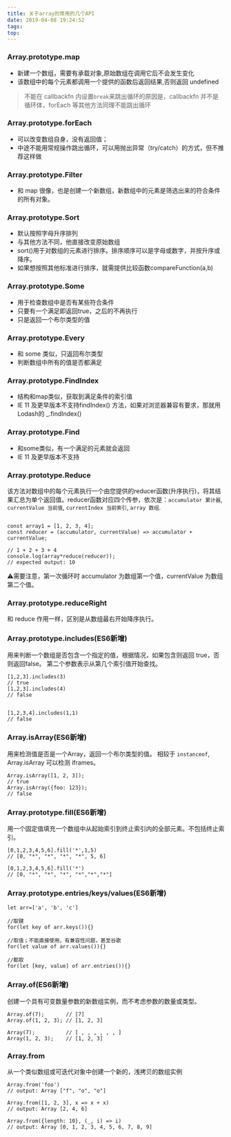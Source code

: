```yaml
---
title: 关于array的常用的几个API
date: 2019-04-08 19:24:52
tags:
top:
---
```


### Array.prototype.map
* 新建一个数组，需要有承载对象,原始数组在调用它后不会发生变化
* 该数组中的每个元素都调用一个提供的函数后返回结果,否则返回 undefined

>不能在 callbackfn 内设置`break`来跳出循环的原因是，callbackfn 并不是循环体，forEach 等其他方法同理不能跳出循环

### Array.prototype.forEach 
* 可以改变数组自身，没有返回值；
* 中途不能用常规操作跳出循环，可以用抛出异常（try/catch）的方式，但不推荐这样做

### Array.prototype.Filter
* 和 map 很像，也是创建一个新数组，新数组中的元素是筛选出来的符合条件的所有对象。

### Array.prototype.Sort
*  默认按照字母升序排列
* 与其他方法不同，他直接改变原始数组
* sort()用于对数组的元素进行排序。排序顺序可以是字母或数字，并按升序或降序。
* 如果想按照其他标准进行排序，就需提供比较函数compareFunction(a,b)

### Array.prototype.Some

* 用于检查数组中是否有某些符合条件
* 只要有一个满足即返回true，之后的不再执行
* 只是返回一个布尔类型的值

### Array.prototype.Every
* 和 some 类似，只返回布尔类型
* 判断数组中所有的值是否都满足

### Array.prototype.FindIndex
* 结构和map类似，获取到满足条件的索引值
* IE 11 及更早版本不支持findIndex() 方法，如果对浏览器兼容有要求，那就用Lodash的 _.findIndex()

### Array.prototype.Find
* 和some类似，有一个满足的元素就会返回
* IE 11 及更早版本不支持


### Array.prototype.Reduce
该方法对数组中的每个元素执行一个由您提供的reducer函数(升序执行)，将其结果汇总为单个返回值。reducer函数对应四个传参，依次是：`accumulator 累计器`, `currentValue 当前值`, `currentIndex 当前索引`, `array 数组`.

```

const array1 = [1, 2, 3, 4];
const reducer = (accumulator, currentValue) => accumulator + currentValue;

// 1 + 2 + 3 + 4
console.log(array*reduce(reducer));
// expected output: 10
```
⚠️需要注意，第一次循环时 accumulator 为数组第一个值，currentValue 为数组第二个值。


### Array.prototype.reduceRight
和 reduce 作用一样，区别是从数组最右开始降序执行。

### Array.prototype.includes(ES6新增)
用来判断一个数组是否包含一个指定的值，根据情况，如果包含则返回 true，否则返回false。
第二个参数表示从第几个索引值开始查找。

```
[1,2,3].includes(3) 
// true
[1,2,3].includes(4) 
// false


[1,2,3,4].includes(1,1)
// false
```

### Array.isArray(ES6新增)
用来检测值是否是一个Array，返回一个布尔类型的值。 相较于 `instanceof`, Array.isArray 可以检测 iframes。

```
Array.isArray([1, 2, 3]);  
// true
Array.isArray({foo: 123}); 
// false
```

### Array.prototype.fill(ES6新增)
用一个固定值填充一个数组中从起始索引到终止索引内的全部元素。不包括终止索引。
```
[0,1,2,3,4,5,6].fill('*',1,5)
// [0, "*", "*", "*", "*", 5, 6]

[0,1,2,3,4,5,6].fill('*')
// [0, "*", "*", "*", "*","*","*"]
```

### Array.prototype.entries/keys/values(ES6新增)
```
let arr=['a', 'b', 'c']

//取键
for(let key of arr.keys()){}  

//取值；不能直接使用，有兼容性问题，甚至谷歌
for(let value of arr.values()){}         

//都取
for(let [key, value] of arr.entries()){}      
```

### Array.of(ES6新增)
创建一个具有可变数量参数的新数组实例，而不考虑参数的数量或类型。
```
Array.of(7);       // [7] 
Array.of(1, 2, 3); // [1, 2, 3]

Array(7);          // [ , , , , , , ]
Array(1, 2, 3);    // [1, 2, 3]
```

### Array.from
从一个类似数组或可迭代对象中创建一个新的，浅拷贝的数组实例
```
Array.from('foo')
// output: Array ["f", "o", "o"]

Array.from([1, 2, 3], x => x + x)
// output: Array [2, 4, 6]

Array.from({length: 10}, (_, i) => i)
// output: Array [0, 1, 2, 3, 4, 5, 6, 7, 8, 9]

```

